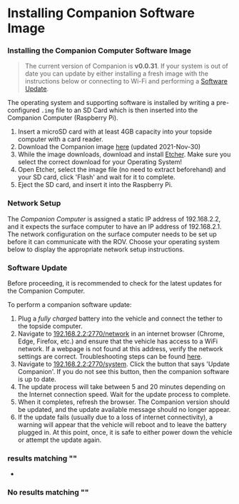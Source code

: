 # Installing Companion Software Image

### Installing the Companion Computer Software Image <a href="#installing-the-companion-computer-software-image" id="installing-the-companion-computer-software-image"></a>

> The current version of Companion is **v0.0.31**. If your system is out of date you can update by either installing a fresh image with the instructions below or connecting to Wi-Fi and performing a [Software Update](broken-reference).

The operating system and supporting software is installed by writing a pre-configured `.img` file to an SD Card which is then inserted into the Companion Computer (Raspberry Pi).

1. Insert a microSD card with at least 4GB capacity into your topside computer with a card reader.
2. Download the Companion image [here](https://s3.amazonaws.com/downloads.bluerobotics.com/Pi/stable/ardusub-raspbian.img.zip) (updated 2021-Nov-30)
3. While the image downloads, download and install [Etcher](https://etcher.io/). Make sure you select the correct download for your Operating System!
4. Open Etcher, select the image file (no need to extract beforehand) and your SD card, click 'Flash' and wait for it to complete.&#x20;
5. Eject the SD card, and insert it into the Raspberry Pi.

### Network Setup <a href="#network-setup" id="network-setup"></a>

The _Companion Computer_ is assigned a static IP address of 192.168.2.2, and it expects the surface computer to have an IP address of 192.168.2.1. The network configuration on the surface computer needs to be set up before it can communicate with the ROV. Choose your operating system below to display the appropriate network setup instructions.

### Software Update <a href="#software-update" id="software-update"></a>

Before proceeding, it is recommended to check for the latest updates for the Companion Computer.

To perform a companion software update:

1. Plug a _fully charged_ battery into the vehicle and connect the tether to the topside computer.
2. Navigate to [192.168.2.2:2770/network](http://192.168.2.2:2770/network) in an internet browser (Chrome, Edge, Firefox, etc.) and ensure that the vehicle has access to a WiFi network. If a webpage is not found at this address, verify the network settings are correct. Troubleshooting steps can be found [here](broken-reference).
3. Navigate to [192.168.2.2:2770/system](http://192.168.2.2:2770/system). Click the button that says 'Update Companion'. If you do not see this button, then the companion software is up to date.
4. The update process will take between 5 and 20 minutes depending on the Internet connection speed. Wait for the update process to complete.
5. When it completes, refresh the browser. The Companion version should be updated, and the update available message should no longer appear.
6. If the update fails (usually due to a loss of internet connectivity), a warning will appear that the vehicle will reboot and to leave the battery plugged in. At this point, once, it is safe to either power down the vehicle or attempt the update again.

### results matching ""

*

### No results matching ""
